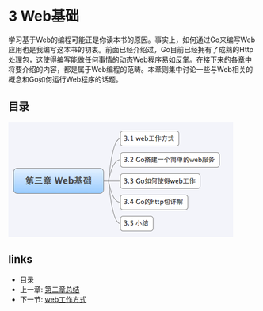 # 3 Web基础

学习基于Web的编程可能正是你读本书的原因。事实上，如何通过Go来编写Web应用也是我编写这本书的初衷。前面已经介绍过，Go目前已经拥有了成熟的Http处理包，这使得编写能做任何事情的动态Web程序易如反掌。在接下来的各章中将要介绍的内容，都是属于Web编程的范畴。本章则集中讨论一些与Web相关的概念和Go如何运行Web程序的话题。

## 目录
![](images/navi3.png?raw=true)

## links
   * [目录](<preface.md>)
   * 上一章: [第二章总结](<02.8.md>)
   * 下一节: [web工作方式](<03.1.md>)

